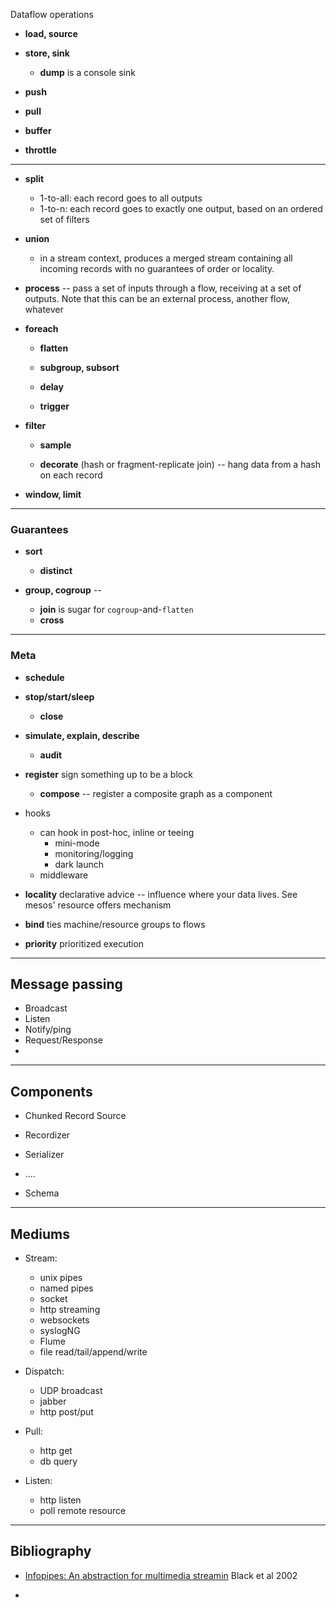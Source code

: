 


Dataflow operations

* **load, source**

* **store, sink**
  - **dump** is a console sink

* **push**
* **pull**

* **buffer**
* **throttle**


__________________________________________________________________________

* **split**
  - 1-to-all: each record goes to all outputs
  - 1-to-n:   each record goes to exactly one output, based on an ordered set of filters

* **union**
  - in a stream context, produces a merged stream containing all incoming records with no guarantees of order or locality.

* **process** -- pass a set of inputs through a flow, receiving at a set of outputs. Note that this can be an external process, another flow, whatever

* **foreach**
  - **flatten**
  - **subgroup, subsort**

  - **delay**
  - **trigger**

* **filter**
  - **sample**

  - **decorate** (hash or fragment-replicate join) -- hang data from a hash on each record

* **window, limit**

__________________________________________________________________________

### Guarantees

* **sort**
  - **distinct**

* **group, cogroup** --

  - **join** is sugar for `cogroup`-and-`flatten`
  - **cross**

__________________________________________________________________________

### Meta

* **schedule**

* **stop/start/sleep**
  - **close**
  
* **simulate, explain, describe**
  - **audit**

* **register** sign something up to be a block
  - **compose** -- register a composite graph as a component

* hooks
  - can hook in post-hoc, inline or teeing
    - mini-mode
    - monitoring/logging
    - dark launch
  - middleware

* **locality** declarative advice -- influence where your data lives. See mesos' resource offers mechanism

* **bind** ties machine/resource groups to flows

* **priority** prioritized execution

__________________________________________________________________________

## Message passing

* Broadcast
* Listen
* Notify/ping
* Request/Response
* 

__________________________________________________________________________

## Components

* Chunked Record Source
* Recordizer
* Serializer
* ....

* Schema
__________________________________________________________________________


## Mediums


* Stream:
  - unix pipes
  - named pipes
  - socket
  - http streaming
  - websockets
  - syslogNG
  - Flume
  - file read/tail/append/write

* Dispatch:
  - UDP broadcast
  - jabber
  - http post/put

* Pull:
  - http get
  - db query

* Listen:
  - http listen
  - poll remote resource
  
  
__________________________________________________________________________


## Bibliography

* [Infopipes: An abstraction for multimedia streamin](http://web.cecs.pdx.edu/~black/publications/Mms062%203rd%20try.pdf) Black et al 2002

*
